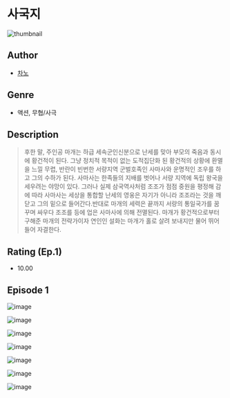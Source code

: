# 사국지
![thumbnail](https://image-comic.pstatic.net/user_contents_data/challenge_comic/2023/05/25/366973/upload_3847028892470949169_480x623.jpeg)

## Author
- [차노](https://comic.naver.com/artistTitle?id=366973)

## Genre
- 액션, 무협/사극

## Description
> 후한 말, 주인공 마개는 하급 세속군인신분으로 난세를 맞아 부모의 죽음과 동시에 황건적이 된다. 그냥 정치적 목적이 없는 도적집단화 된 황건적의 상황에 환멸을 느낄 무렵, 반란이 빈번한 서량지역 군벌호족인 사마사와 운명적인 조우를 하고 그의 수하가 된다. 사마사는 한족들의 지배를 벗어나 서량 지역에 독립 왕국을 세우려는 야망이 있다. 그러나 실제 삼국역사처럼 조조가 점점 중원을 평정해 감에 따라 사마사는 세상을 통합할 난세의 영웅은 자기가 아니라 조조라는 것을 깨닫고 그의 밑으로 들어간다.반대로 마개의 세력은 끝까지 서량의 통일국가를 꿈꾸며 싸우다 조조를 등에 업은 사마사에 의해 전멸된다. 마개가 황건적으로부터 구해준 마개의 전략가이자 연인인 설화는 마개가 홀로 살려 보내지만 물어 뛰어들어 자결한다.


## Rating (Ep.1)
- 10.00

## Episode 1
![image](https://image-comic.pstatic.net/user_contents_data/challenge_comic/2023/05/25/366973/upload_3761404424538448482.jpeg)

![image](https://image-comic.pstatic.net/user_contents_data/challenge_comic/2023/05/25/366973/upload_7221865261445440057.jpeg)

![image](https://image-comic.pstatic.net/user_contents_data/challenge_comic/2023/05/25/366973/upload_7233965387697895472.jpeg)

![image](https://image-comic.pstatic.net/user_contents_data/challenge_comic/2023/05/25/366973/upload_3775535348048867379.jpeg)

![image](https://image-comic.pstatic.net/user_contents_data/challenge_comic/2023/05/25/366973/upload_4135256850686817333.jpeg)

![image](https://image-comic.pstatic.net/user_contents_data/challenge_comic/2023/05/25/366973/upload_7306017698104107320.jpeg)

![image](https://image-comic.pstatic.net/user_contents_data/challenge_comic/2023/05/25/366973/upload_4062635426193761328.jpeg)
